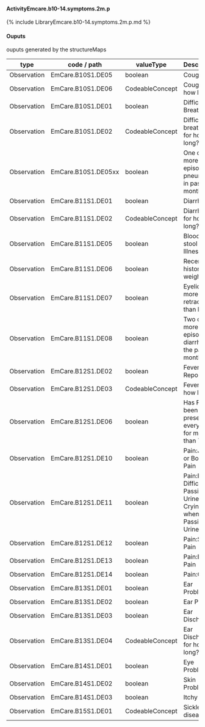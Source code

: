 #### ActivityEmcare.b10-14.symptoms.2m.p

{% include LibraryEmcare.b10-14.symptoms.2m.p.md %}
#### Ouputs

ouputs generated by the structureMaps

| type | code / path | valueType | Description |
|---|---|---|---|
| Observation | EmCare.B10S1.DE05 | boolean | Cough |
| Observation | EmCare.B10S1.DE06 | CodeableConcept | Cough for how long? |
| Observation | EmCare.B10S1.DE01 | boolean | Difficulty Breathing |
| Observation | EmCare.B10S1.DE02 | CodeableConcept | Difficulty breathing for how long? |
| Observation | EmCare.B10S1.DE05xx | boolean | One or more episodes of pneumonia in past two months |
| Observation | EmCare.B11S1.DE01 | boolean | Diarrhoea |
| Observation | EmCare.B11S1.DE02 | CodeableConcept | Diarrhoea for how long? |
| Observation | EmCare.B11S1.DE05 | boolean | Blood in the stool in this Illness |
| Observation | EmCare.B11S1.DE06 | boolean | Recent history of weight loss |
| Observation | EmCare.B11S1.DE07 | boolean | Eyelids more retracted than before |
| Observation | EmCare.B11S1.DE08 | boolean | Two or more episodes of diarrhea in the past 2 months |
| Observation | EmCare.B12S1.DE02 | boolean | Fever Reported |
| Observation | EmCare.B12S1.DE03 | CodeableConcept | Fever for how long? |
| Observation | EmCare.B12S1.DE06 | boolean | Has Fever been present every day for more than 7 days |
| Observation | EmCare.B12S1.DE10 | boolean | Pain:Joint or Bone Pain |
| Observation | EmCare.B12S1.DE11 | boolean | Pain:Pain or Difficulty Passing Urine or Crying when Passing Urine |
| Observation | EmCare.B12S1.DE12 | boolean | Pain:Skin Pain |
| Observation | EmCare.B12S1.DE13 | boolean | Pain:Ear Pain |
| Observation | EmCare.B12S1.DE14 | boolean | Pain:Other |
| Observation | EmCare.B13S1.DE01 | boolean | Ear Problem |
| Observation | EmCare.B13S1.DE02 | boolean | Ear Pain |
| Observation | EmCare.B13S1.DE03 | boolean | Ear Discharge |
| Observation | EmCare.B13S1.DE04 | CodeableConcept | Ear Discharge for how long? |
| Observation | EmCare.B14S1.DE01 | boolean | Eye Problem |
| Observation | EmCare.B14S1.DE02 | boolean | Skin Problem |
| Observation | EmCare.B14S1.DE03 | boolean | Itchy Skin |
| Observation | EmCare.B15S1.DE01 | CodeableConcept | Sickle cell disease |

